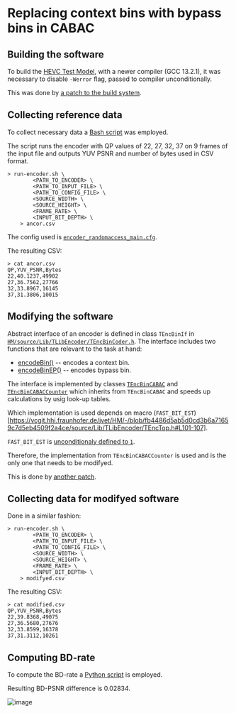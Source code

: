# Replacing context bins with bypass bins in CABAC

## Building the software

To build the [HEVC Test Model](https://vcgit.hhi.fraunhofer.de/jvet/HM/-/tree/master), with a newer compiler (GCC 13.2.1), it was necessary to disable `-Werror` flag, passed to compiler unconditionally.

This was done by [a patch to the build system](disable_warnings.patch).

## Collecting reference data

To collect necessary data a [Bash script](run-encoder.sh) was employed.

The script runs the encoder with QP values of 22, 27, 32, 37 on 9 frames of the input file and outputs YUV PSNR and number of bytes used in CSV format.
```
> run-encoder.sh \
        <PATH_TO_ENCODER> \
        <PATH_TO_INPUT_FILE> \
        <PATH_TO_CONFIG_FILE> \
        <SOURCE_WIDTH> \
        <SOURCE_HEIGHT> \
        <FRAME_RATE> \
        <INPUT_BIT_DEPTH> \
    > ancor.csv
```

The config used is [`encoder_randomaccess_main.cfg`](https://vcgit.hhi.fraunhofer.de/jvet/HM/-/blob/fb4486d5ab5d0cd3b6a71659c7d5eb4509f2a4ce/cfg/encoder_randomaccess_main.cfg).

The resulting CSV:
```
> cat ancor.csv
QP,YUV_PSNR,Bytes
22,40.1237,49902
27,36.7562,27766
32,33.8967,16145
37,31.3806,10015
```

## Modifying the software

Abstract interface of an encoder is defined in class `TEncBinIf` in [`HM/source/Lib/TLibEncoder/TEncBinCoder.h`](https://vcgit.hhi.fraunhofer.de/jvet/HM/-/blob/fb4486d5ab5d0cd3b6a71659c7d5eb4509f2a4ce/source/Lib/TLibEncoder/TEncBinCoder.h).
The interface includes two functions that are relevant to the task at hand:
* [encodeBin()](https://vcgit.hhi.fraunhofer.de/jvet/HM/-/blob/fb4486d5ab5d0cd3b6a71659c7d5eb4509f2a4ce/source/Lib/TLibEncoder/TEncBinCoder.h#L67) -- encodes a context bin.
* [encodeBinEP()]( https://vcgit.hhi.fraunhofer.de/jvet/HM/-/blob/fb4486d5ab5d0cd3b6a71659c7d5eb4509f2a4ce/source/Lib/TLibEncoder/TEncBinCoder.h#L68) -- encodes bypass bin.

The interface is implemented by classes [`TEncBinCABAC`](https://vcgit.hhi.fraunhofer.de/jvet/HM/-/blob/fb4486d5ab5d0cd3b6a71659c7d5eb4509f2a4ce/source/Lib/TLibEncoder/TEncBinCoderCABAC.h#L47) and [`TEncBinCABACCounter`](https://vcgit.hhi.fraunhofer.de/jvet/HM/-/blob/fb4486d5ab5d0cd3b6a71659c7d5eb4509f2a4ce/source/Lib/TLibEncoder/TEncBinCoderCABACCounter.h#L50) which inherits from `TEncBinCABAC` and speeds up calculations by usig look-up tables.

Which implementation is used depends on macro (`FAST_BIT_EST`)[https://vcgit.hhi.fraunhofer.de/jvet/HM/-/blob/fb4486d5ab5d0cd3b6a71659c7d5eb4509f2a4ce/source/Lib/TLibEncoder/TEncTop.h#L101-107].

`FAST_BIT_EST` is [unconditionaly defined to `1`](https://vcgit.hhi.fraunhofer.de/jvet/HM/-/blob/fb4486d5ab5d0cd3b6a71659c7d5eb4509f2a4ce/source/Lib/TLibCommon/TypeDef.h#L132).

Therefore, the implementation from `TEncBinCABACCounter` is used and is the only one that needs to be modifyed.

This is done by [another patch](replace_context_with_bypass.patch).

## Collecting data for modifyed software

Done in a similar fashion:
```
> run-encoder.sh \
        <PATH_TO_ENCODER> \
        <PATH_TO_INPUT_FILE> \
        <PATH_TO_CONFIG_FILE> \
        <SOURCE_WIDTH> \
        <SOURCE_HEIGHT> \
        <FRAME_RATE> \
        <INPUT_BIT_DEPTH> \
    > modifyed.csv
```

The resulting CSV:
```
> cat modified.csv
QP,YUV_PSNR,Bytes
22,39.8368,49075
27,36.5680,27676
32,33.8599,16378
37,31.3112,10261
```

## Computing BD-rate

To compute the BD-rate a [Python script](getBDRate.py) is employed.

Resulting BD-PSNR difference is 0.02834.

![image](https://github.com/Karapus/CABAC-bypass/assets/45774052/e7ab6dc2-3eba-4f70-8ea2-32150f51e860)
